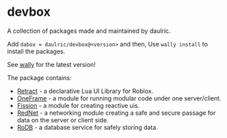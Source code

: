 # devbox

A collection of packages made and maintained by daulric.

Add `dabox = daulric/devbox@<version>` and then,
Use `wally install` to install the packages.

See [wally](https://wally.run/package/daulric/devbox) for the latest version!

The package contains:
- [Retract](./src/retract/) - a declarative Lua UI Library for Roblox.
- [OneFrame](./src/oneframe/) - a module for running modular code under one server/client.
- [Fission](./src/fission/) - a module for creating reactive uis.
- [RedNet](./src/rednet/) - a networking module creating a safe and secure passage for data on the server or client side.
- [RoDB](./src/rodb/) - a database service for safely storing data.